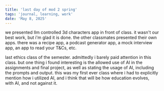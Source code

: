```yaml
---
title: 'last day of mod 2 spring'
tags: 'journal, learning, work'
date: 'May 8, 2025'
---
```


we presented llm controlled 3d characters app in front of class. it wasn't our best work, but i'm glad it is done. the other classmates presented their own apps. there was a recipe app, a podcast generator app, a mock interview app, an app to read your T&Cs, etc.

last ethics class of the semester. admittedly i barely paid attention in this class. but one thing i found interesting is the allowed use of AI in the assignments and final project, as well as stating the usage of AI, including the prompts and output. this was my first ever class where i had to explicitly mention how i utilized AI, and i think that will be how education evolves, with AI, and not against it.

